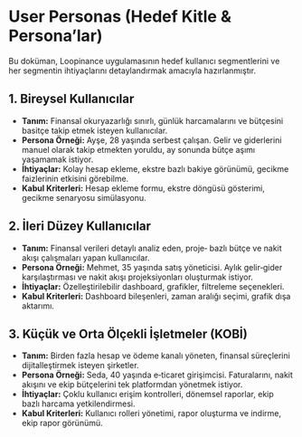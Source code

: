 # User Personas (Hedef Kitle & Persona’lar)

Bu doküman, Loopinance uygulamasının hedef kullanıcı segmentlerini ve her segmentin ihtiyaçlarını detaylandırmak amacıyla hazırlanmıştır.

## 1. Bireysel Kullanıcılar
- **Tanım:** Finansal okuryazarlığı sınırlı, günlük harcamalarını ve bütçesini basitçe takip etmek isteyen kullanıcılar.
- **Persona Örneği:** Ayşe, 28 yaşında serbest çalışan. Gelir ve giderlerini manuel olarak takip etmekten yoruldu, ay sonunda bütçe aşımı yaşamamak istiyor.
- **İhtiyaçlar:** Kolay hesap ekleme, ekstre bazlı bakiye görünümü, gecikme faizlerinin etkisini görebilme.
- **Kabul Kriterleri:** Hesap ekleme formu, ekstre döngüsü gösterimi, gecikme senaryosu simülasyonu.

## 2. İleri Düzey Kullanıcılar
- **Tanım:** Finansal verileri detaylı analiz eden, proje‑ bazlı bütçe ve nakit akışı çalışmaları yapan kullanıcılar.
- **Persona Örneği:** Mehmet, 35 yaşında satış yöneticisi. Aylık gelir‑gider karşılaştırması ve nakit akışı projeksiyonları oluşturmak istiyor.
- **İhtiyaçlar:** Özelleştirilebilir dashboard, grafikler, filtreleme seçenekleri.
- **Kabul Kriterleri:** Dashboard bileşenleri, zaman aralığı seçimi, grafik dışa aktarımı.

## 3. Küçük ve Orta Ölçekli İşletmeler (KOBİ)
- **Tanım:** Birden fazla hesap ve ödeme kanalı yöneten, finansal süreçlerini dijitalleştirmek isteyen şirketler.
- **Persona Örneği:** Seda, 40 yaşında e‑ticaret girişimcisi. Faturalarını, nakit akışını ve ekip bütçelerini tek platformdan yönetmek istiyor.
- **İhtiyaçlar:** Çoklu kullanıcı erişim kontrolleri, dönemsel raporlar, ekip bazlı harcama yetkilendirmesi.
- **Kabul Kriterleri:** Kullanıcı rolleri yönetimi, rapor oluşturma ve indirme, ekip rapor görünümü.

